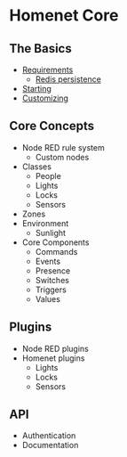 # Homenet Core

## The Basics

- [Requirements](basics/requirements.md)
  - [Redis persistence](basics/redis.md)
- [Starting](basics/starting.md)
- [Customizing](basics/customizing.md)

## Core Concepts

- Node RED rule system
  - Custom nodes
- Classes
  - People
  - Lights
  - Locks
  - Sensors
- Zones
- Environment
  - Sunlight
- Core Components
  - Commands
  - Events
  - Presence
  - Switches
  - Triggers
  - Values

## Plugins

- Node RED plugins
- Homenet plugins
  - Lights
  - Locks
  - Sensors

## API

- Authentication
- Documentation